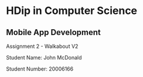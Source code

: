 # HDip in Computer Science
## Mobile App Development
Assignment 2 - Walkabout V2

Student Name: John McDonald

Student Number: 20006166
